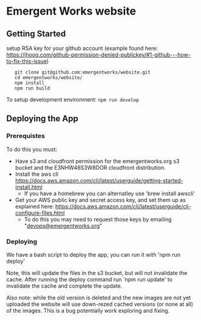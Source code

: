 # Emergent Works website

## Getting Started

setup RSA key for your github account (example found here: https://jhooq.com/github-permission-denied-publickey/#1-github---how-to-fix-this-issue)

```shell
   git clone git@github.com:emergentworks/website.git
   cd emergentworks/website/
   npm install
   npm run build
```

To setup development environment:
`npm run develop`

## Deploying the App

### Prerequistes

To do this you must:

- Have s3 and cloudfront permission for the emergentworks.org s3 bucket and the E3NHW48S3W8DOR cloudfront distribution.
- Install the aws cli https://docs.aws.amazon.com/cli/latest/userguide/getting-started-install.html
  - If you have a homebrew you can alternatley use 'brew install awscli'
- Get your AWS public key and secret access key, and set them up as explained here: https://docs.aws.amazon.com/cli/latest/userguide/cli-configure-files.html
  - To do this you may need to request those keys by emailing "devops@emergentworks.org"

### Deploying

We have a bash script to deploy the app, you can run it with 'npm run deploy'

Note, this will update the files in the s3 bucket, but will not invalidate the cache. After running the
deploy command run 'npm run update' to invalidate the cache and complete the update.

Also note: while the old version is deleted and the new images are not yet uploaded the website will use down-rezed cached versions (or none at all) of the images. This is a bug potentially work exploring and fixing.
